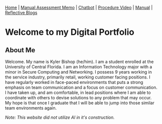 [Home](index.md) | [Manual Assessment Memo](manual_assessment_memo.md) | [Chatbot](chatbot.md) | [Procedure Video](procedure_video.md) | [Manual](manual.md) | [Reflective Blogs](reflective_blogs.md) 

# Welcome to my Digital Portfolio 

## About Me 
Welcome. My name is Kyler Bishop (he/him). I am a student enrolled at the University of Central Florida. I am an Information Technology major with a minor in Secure Computing and Networking. I possess 9 years working in the service industry, primarily retail, working customer facing positions.
I have regularly worked in face-paced environments that puts a strong emphasis on team communication and a focus on customer communication. I have taken up, and am comfortable, in lead positions where I am able to coordinate with others to devise solutions to any problem that may occur. My hope is that once I graduate that I will be able to jump into those similar team environments again.

*Note: This website did not utilize AI in it's construction.*


<center></center>
